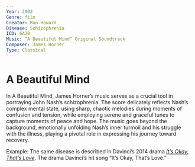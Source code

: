 ```yaml
---
Year: 2002
Genre: film
Creator: Ron Howard
Disease: Schizophrenia
ICD: 6A20
Music: “A Beautiful Mind” Original Soundtrack
Composer: James Horner
Type: Classical
---
```


# A Beautiful Mind

In A Beautiful Mind, James Horner’s music serves as a crucial tool in portraying John Nash’s schizophrenia. The score delicately reflects Nash’s complex mental state, using sharp, chaotic melodies during moments of confusion and tension, while employing serene and graceful tunes to capture moments of peace and hope. The music goes beyond the background, emotionally unfolding Nash’s inner turmoil and his struggle with the illness, playing a pivotal role in expressing his journey toward recovery.

Example: The same disease is described in Davinci’s 2014 drama [*It’s Okay, That’s Love*](do_gwanwoo.md). The drama Davinci’s hit song “It’s Okay, That’s Love.”
